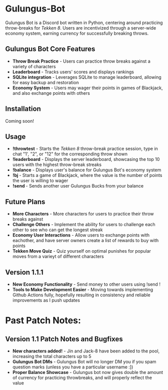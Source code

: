 # Gulungus-Bot
Gulungus Bot is a Discord bot written in Python, centering around practicing throw-breaks for _Tekken 8_. Users are incentivized through a server-wide economy system, earning currency for successfully breaking throws.

## Gulungus Bot Core Features
- **Throw Break Practice** - Users can practice throw breaks against a variety of characters
- **Leaderboard** - Tracks users' scores and displays rankings
- **SQLite integration** - Leverages SQLite to manage leaderboard, allowing for easy backup and restoration
- **Economy System** - Users may wager their points in games of Blackjack, and also exchange points with others 

## Installation
Coming soon!

## Usage
- **!throwtest** - Starts the _Tekken 8_ throw-break practice session, type in chat "1', "2", or "12" for the corresponding throw shown
- **!leaderboard** - Displays the server leaderboard, showcasing the top 10 users with the highest throw-break streaks
- **!balance** - Displays user's balance for Gulungus Bot's economy system
- **!bj <value>** - Starts a game of Blackjack, where the value is the number of points the user is willing to wager
- **!send <username> <value>** - Sends another user Gulungus Bucks from your balance

## Future Plans
- **More Characters** - More characters for users to practice their throw breaks against
- **Challenge Others** - Implement the ability for users to challenge each other to see who can get the longest streak
- **Economy User Interactions** - Allow users to exchange points with eachother, and have server owners create a list of rewards to buy with points
- **Tekken Move Quiz** - Quiz yourself on optimal punishes for popular moves from a varieyt of different characters

## Version 1.1.1
- **New Economy Functionality** - Send money to other users using !send <user> <amount>!
- **Tools to Make Development Easier** - Moving towards implementing Github Actions fully, hopefully resulting in consistency and reliable improvements as I push updates

# Past Patch Notes:
## Version 1.1 Patch Notes and Bugfixes
- **New characters added!** - Jin and Jack-8 have been added to the pool, increasing the total characters up to 5
- **Gulungus Bot DMs** - Gulungus Bot will no longer DM you if you spam question marks (unless you have a particular username :])
- **Proper Balance Showcase** - Gulungus bot now gives double the amount of currency for practicing throwbreaks, and will properly reflect the value
